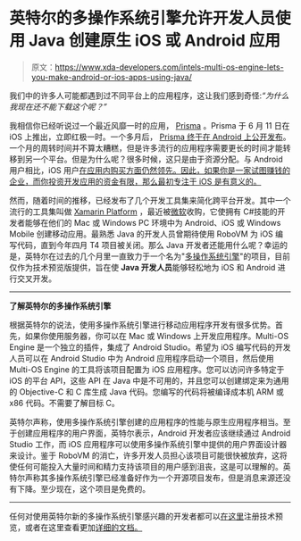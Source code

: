 # 英特尔的多操作系统引擎允许开发人员使用 Java 创建原生 iOS 或 Android 应用

> 原文：<https://www.xda-developers.com/intels-multi-os-engine-lets-you-make-android-or-ios-apps-using-java/>

我们中的许多人可能都遇到过不同平台上的应用程序，这让我们感到奇怪:*“为什么我现在还不能下载这个呢？”*

我相信你已经听说过一个最近风靡一时的应用， [Prisma](http://prisma-ai.com/) 。Prisma 于 6 月 11 日在 iOS 上推出，立即红极一时。一个多月后， [Prisma 终于在 Android 上公开发布](http://www.xda-developers.com/xda-external-link/prisma-publicly-released-on-android/)。一个月的周转时间并不算太糟糕，但是许多流行的应用程序需要更长的时间才能转移到另一个平台。但是为什么呢？很多时候，这只是由于资源分配。与 Android 用户相比，iOS 用户[在应用内购买方面仍然领先。因此，如果你是一家试图赚钱的企业，而你投资开发应用的资金有限，那么最初专注于 iOS 是有意义的。](https://www.appsflyer.com/resources/state-app-spending-global-benchmarks-data-study)

然而，随着时间的推移，已经发布了几个开发工具集来简化跨平台开发。其中一个流行的工具集叫做 [Xamarin Platform](https://www.xamarin.com/) ，最近被[微软](https://blog.xamarin.com/xamarin-for-all/)收购，它使拥有 C#技能的开发者能够在他们的 Mac 或 Windows PC 环境中为 Android、iOS 或 Windows Mobile 创建移动应用。最熟悉 Java 的开发人员曾期待使用 RoboVM 为 iOS 编写代码，直到今年四月 T4 项目被关闭。那么 Java 开发者还能用什么呢？幸运的是，英特尔在过去的几个月里一直致力于一个名为"[多操作系统引擎](https://software.intel.com/en-us/multi-os-engine/details)"的项目，目前仅作为技术预览版提供，旨在使 **Java 开发人员**能够轻松地为 iOS 和 Android 进行交叉开发。

* * *

**了解英特尔的多操作系统引擎**

根据英特尔的说法，使用多操作系统引擎进行移动应用程序开发有很多优势。首先，如果你使用服务器，你可以在 Mac 或 Windows 上开发应用程序。Multi-OS Engine 是一个独立的插件，集成了 Android Studio。希望为 iOS 编写代码的开发人员可以在 Android Studio 中为 Android 应用程序启动一个项目，然后使用 Multi-OS Engine 的工具将该项目配置为 iOS 应用程序。您可以访问许多特定于 iOS 的平台 API，这些 API 在 Java 中是不可用的，并且您可以创建绑定来为通用的 Objective-C 和 C 库生成 Java 代码。您编写的代码将被编译成本机 ARM 或 x86 代码。不需要了解目标 C。

英特尔声称，使用多操作系统引擎创建的应用程序的性能与原生应用程序相当。至于创建应用程序的用户界面，英特尔表示，Android 开发者应该继续通过 Android Studio 工作，而 iOS 应用程序可以使用多操作系统引擎中提供的用户界面设计器来设计。鉴于 RoboVM 的消亡，许多开发人员担心该项目可能很快被放弃，这将使任何可能投入大量时间和精力支持该项目的用户感到沮丧，这是可以理解的。英特尔声称其多操作系统引擎已经准备好作为一个开源项目发布，但是消息来源还没有下降。至少现在，这个项目是免费的。

* * *

任何对使用英特尔新的多操作系统引擎感兴趣的开发者都可以[在这里](https://registrationcenter.intel.com/en/forms/?productid=2586)注册技术预览，或者在这里查看更加[详细的文档。](https://software.intel.com/en-us/node/633225)